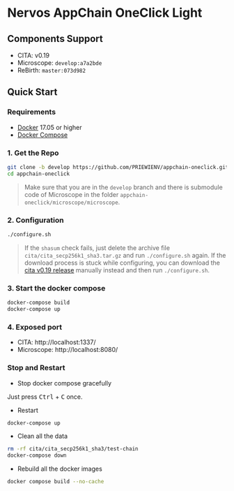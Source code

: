 # Nervos AppChain OneClick Light

## Components Support

- CITA: v0.19
- Microscope: `develop:a7a2bde`
- ReBirth: `master:073d982`

## Quick Start

### Requirements

- [Docker](https://docs.docker.com/install/) 17.05 or higher
- [Docker Compose](https://docs.docker.com/compose/install/)

### 1. Get the Repo

```bash
git clone -b develop https://github.com/PRIEWIENV/appchain-oneclick.git --recursive
cd appchain-oneclick
```
> Make sure that you are in the `develop` branch and there is submodule code of Microscope in the folder `appchain-oneclick/microscope/microscope`.

### 2. Configuration

```bash
./configure.sh
```
> If the `shasum` check fails, just delete the archive file `cita/cita_secp256k1_sha3.tar.gz` and run `./configure.sh` again. If the download process is stuck while configuring, you can download the [cita v0.19 release]() manually instead and then run `./configure.sh`.

### 3. Start the docker compose

```bash
docker-compose build
docker-compose up
```

### 4. Exposed port

* CITA: http://localhost:1337/
* Microscope: http://localhost:8080/

### Stop and Restart

* Stop docker compose gracefully

Just press <kbd>Ctrl</kbd> + <kbd>C</kbd> once.

* Restart

```bash
docker-compose up
```

* Clean all the data

```bash
rm -rf cita/cita_secp256k1_sha3/test-chain
docker-compose down
```

* Rebuild all the docker images

```bash
docker compose build --no-cache
```

